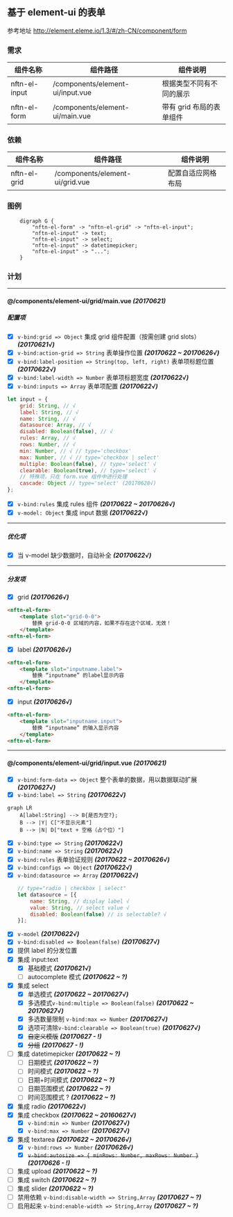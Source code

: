 ## 基于 element-ui 的表单

参考地址 http://element.eleme.io/1.3/#/zh-CN/component/form

### 需求

| 组件名称 | 组件路径 | 组件说明
| --- | --- | --- |
| nftn-el-input | /components/element-ui/input.vue | 根据类型不同有不同的展示 |
| nftn-el-form | /components/element-ui/main.vue | 带有 grid 布局的表单组件 |

### 依赖
| 组件名称 | 组件路径 | 组件说明
| --- | --- | --- |
| nftn-el-grid | /components/element-ui/grid.vue | 配置自适应网格布局 |

### 图例
```viz
    digraph G {
        "nftn-el-form" -> "nftn-el-grid" -> "nftn-el-input";
        "nftn-el-input" -> text;
        "nftn-el-input" -> select;
        "nftn-el-input" -> datetimepicker;
        "nftn-el-input" -> "...";
    }
```

### 计划
---
#### @/components/element-ui/grid/main.vue ___(20170621)___
##### _配置项_
- [x] `v-bind:grid => Object` 集成 grid 组件配置（按需创建 grid slots） ___(20170621√)___
- [x] `v-bind:action-grid => String` 表单操作位置 ___(20170622 ~ 20170626√)___
- [x] `v-bind:label-position => String(top, left, right)` 表单项标题位置 ___(20170622√)___
- [x] `v-bind:label-width => Number` 表单项标题宽度 ___(20170622√)___
- [x] `v-bind:inputs => Array` 表单项配置 ___(20170622√)___
```javascript
let input = {
    grid: String, // √
    label: String, // √
    name: String, // √
    datasource: Array, // √
    disabled: Boolean(false), // √
    rules: Array, // √
    rows: Number, // √
    min: Number, // √ // type='checkbox'
    max: Number, // √ // type='checkbox | select'
    multiple: Boolean(false), // type='select' √
    clearable: Boolean(true), // type='select' √
    // 特殊项，只在 form.vue 组件中进行处理
    cascade: Object // type='select' (20170628√)
};
```
- [x] `v-bind:rules` 集成 rules 组件 ___(20170622 ~ 20170626√)___
- [x] `v-model: Object` 集成 input 数据 ___(20170622√)___

___

##### _优化项_
- [x] 当 v-model 缺少数据时，自动补全 ___(20170622√)___

___

##### _分发项_
- [x] grid ___(20170626√)___
```html
<nftn-el-form>
    <template slot="grid-0-0">
        替换 grid-0-0 区域的内容，如果不存在这个区域，无效！
    </template>
<nftn-el-form>
```
- [x] label ___(20170626√)___
```html
<nftn-el-form>
    <template slot="inputname.label">
        替换 “inputname” 的label显示内容
    </template>
<nftn-el-form>
```
- [x] input ___(20170626√)___
```html
<nftn-el-form>
    <template slot="inputname.input">
        替换 “inputname” 的输入显示内容
    </template>
<nftn-el-form>
```
---
#### @/components/element-ui/grid/input.vue ___(20170621)___
- [x] `v-bind:form-data => Object` 整个表单的数据，用以数据联动扩展 ___(20170627√)___
- [x] `v-bind:label => String` ___(20170622√)___
```mermaid
graph LR
    A[label:String] --> B{是否为空?};
    B --> |Y| C["不显示元素"]
    B --> |N| D["text + 空格（占个位）"]
```
- [x] `v-bind:type => String` ___(20170622√)___
- [x] `v-bind:name => String` ___(20170622√)___
- [x] `v-bind:rules` 表单验证规则 ___(20170622 ~ 20170626√)___
- [x] `v-bind:configs => Object` ___(20170622√)___
- [x] `v-bind:datasource => Array` ___(20170622√)___
    ```javascript
    // type="radio | checkbox | select"
    let datasource = [{
        name: String, // display label √
        value: String, // select value √
        disabled: Boolean(false) // is selectable? √
    }];
    ```
- [x] `v-model` ___(20170622√)___
- [x] `v-bind:disabled => Boolean(false)` ___(20170627√)___
- [x] 提供 label 的分发位置
- [x] 集成 input:text
    - [x] 基础模式   ___(20170621√)___
    - [ ] autocomplete 模式 ___(20170622 ~ ?)___
- [x] 集成 select
    - [x] 单选模式   ___(20170622 ~ 20170627√)___
    - [x] 多选模式`v-bind:multiple => Boolean(false)` ___(20170622 ~ 20170627√)___
    - [x] 多选数量限制 `v-bind:max => Number` ___(20170627√)___
    - [x] 选项可清除`v-bind:clearable => Boolean(true)`   ___(20170627√)___
    - [x] ~~自定义模版~~ ___(20170627 - !)___
    - [x] ~~分组~~ ___(20170627 - !)___

- [ ] 集成 datetimepicker ___(20170622 ~ ?)___
    - [ ] 日期模式   ___(20170622 ~ ?)___
    - [ ] 时间模式 ___(20170622 ~ ?)___
    - [ ] 日期+时间模式 ___(20170622 ~ ?)___
    - [ ] 日期范围模式 ___(20170622 ~ ?)___
    - [ ] 时间范围模式 ? ___(20170622 ~ ?)___
- [x] 集成 radio ___(20170622√)___
- [x] 集成 checkbox ___(20170622 ~ 20160627√)___
    - [x] `v-bind:min => Number` ___(20170627√)___
    - [x] `v-bind:max => Number` ___(20170627√)___
- [x] 集成 textarea ___(20170622 ~ 20170626√)___
    - [x] `v-bind:rows => Number` ___(20170626√)___
    - [x] ~~`v-bind:autosize => { minRows: Number, maxRows: Number }`~~ ___(20170626 - !)___
- [ ] 集成 upload ___(20170622 ~ ?)___
- [ ] 集成 switch ___(20170622 ~ ?)___
- [ ] 集成 slider ___(20170622 ~ ?)___
- [ ] 禁用依赖 `v-bind:disable-width => String,Array` ___(20170627 ~ ?)___
- [ ] 启用起来 `v-bind:enable-width => String,Array` ___(20170627 ~ ?)___
